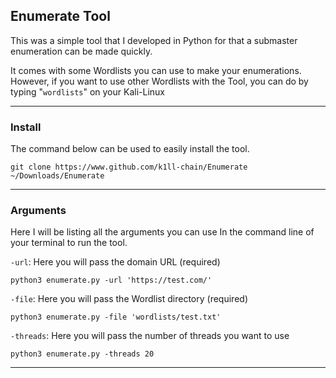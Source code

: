 ## Enumerate Tool

This was a simple tool that I developed in Python for 
that a submaster enumeration can be made quickly.

It comes with some Wordlists you can use to make your
enumerations. However, if you want to use other Wordlists with the 
Tool, you can do by typing "`wordlists`" on your Kali-Linux

--- 

### Install

The command below can be used to easily install the tool.

```
git clone https://www.github.com/k1ll-chain/Enumerate ~/Downloads/Enumerate
```
---

### Arguments

Here I will be listing all the arguments you can use
In the command line of your terminal to run the tool.

`-url`: Here you will pass the domain URL (required)
```
python3 enumerate.py -url 'https://test.com/' 
```

`-file`: Here you will pass the Wordlist directory (required)

```
python3 enumerate.py -file 'wordlists/test.txt'
```

`-threads`: Here you will pass the number of threads you want to use

```
python3 enumerate.py -threads 20
```

---
